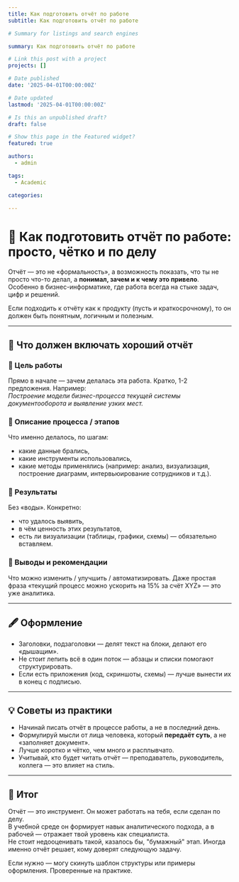 ```yaml
---
title: Как подготовить отчёт по работе
subtitle: Как подготовить отчёт по работе

# Summary for listings and search engines

summary: Как подготовить отчёт по работе

# Link this post with a project
projects: []

# Date published
date: '2025-04-01T00:00:00Z'

# Date updated
lastmod: '2025-04-01T00:00:00Z'

# Is this an unpublished draft?
draft: false

# Show this page in the Featured widget?
featured: true

authors:
  - admin

tags:
  - Academic

categories:
  
---
```


# 📄 Как подготовить отчёт по работе: просто, чётко и по делу

Отчёт — это не «формальность», а возможность показать, что ты не просто что-то делал, а **понимал, зачем и к чему это привело**.  
Особенно в бизнес-информатике, где работа всегда на стыке задач, цифр и решений.

Если подходить к отчёту как к продукту (пусть и краткосрочному), то он должен быть понятным, логичным и полезным.

---

## 🔧 Что должен включать хороший отчёт

### 🔹 Цель работы
Прямо в начале — зачем делалась эта работа. Кратко, 1-2 предложения. Например:  
*Построение модели бизнес-процесса текущей системы документооборота и выявление узких мест.*

### 🔹 Описание процесса / этапов
Что именно делалось, по шагам:
- какие данные брались,
- какие инструменты использовались,
- какие методы применялись (например: анализ, визуализация, построение диаграмм, интервьюирование сотрудников и т.д.).

### 🔹 Результаты
Без «воды». Конкретно:
- что удалось выявить,
- в чём ценность этих результатов,
- есть ли визуализации (таблицы, графики, схемы) — обязательно вставляем.

### 🔹 Выводы и рекомендации
Что можно изменить / улучшить / автоматизировать. Даже простая фраза «текущий процесс можно ускорить на 15% за счёт XYZ» — это уже аналитика.

---

## 🖋️ Оформление

- Заголовки, подзаголовки — делят текст на блоки, делают его «дышащим».
- Не стоит лепить всё в один поток — абзацы и списки помогают структурировать.
- Если есть приложения (код, скриншоты, схемы) — лучше вынести их в конец с подписью.

---

## 💡 Советы из практики

- Начинай писать отчёт в процессе работы, а не в последний день.
- Формулируй мысли от лица человека, который **передаёт суть**, а не «заполняет документ».
- Лучше коротко и чётко, чем много и расплывчато.
- Учитывай, кто будет читать отчёт — преподаватель, руководитель, коллега — это влияет на стиль.

---

## 📍 Итог

Отчёт — это инструмент. Он может работать на тебя, если сделан по делу.  
В учебной среде он формирует навык аналитического подхода, а в рабочей — отражает твой уровень как специалиста.  
Не стоит недооценивать такой, казалось бы, "бумажный" этап. Иногда именно отчёт решает, кому доверят следующую задачу.

Если нужно — могу скинуть шаблон структуры или примеры оформления. Проверенные на практике.

